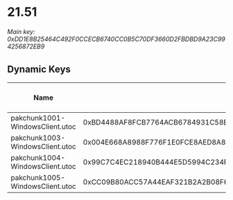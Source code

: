 # 21.51

###### *Main key: 0xDD1E8B25464C492F0CCECB6740CC0B5C70DF3660D2FBDBD9A23C994256872EB9*

## Dynamic Keys

| Name                            | Key                                                                | High Res Textures |
|---------------------------------|--------------------------------------------------------------------|-------------------|
| pakchunk1001-WindowsClient.utoc | 0xBD4488AF8FCB7764ACB6784931C58E5846ED3DE43410E6398355D5F4E585056D | ❌                 |
| pakchunk1003-WindowsClient.utoc | 0x004E668A8988F776F1E0FCE8AED8A88E9A936FDDBC93B71FD4FA82E983E3BF3E | ❌                 |
| pakchunk1004-WindowsClient.utoc | 0x99C7C4EC218940B444E5D5994C234F0823E048157B08C2E5EA5BE917E9F3AB3C | ❌                 |
| pakchunk1005-WindowsClient.utoc | 0xCC09B80ACC57A44EAF321B2A2B08F609C7BE6AC366480BF420EA3FA565724A61 | ❌                 |
